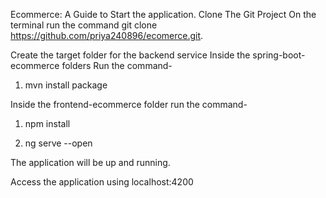 Ecommerce: A Guide to Start the application.
Clone The Git Project
On the terminal run the command git clone https://github.com/priya240896/ecomerce.git.

Create the target folder for the backend service
Inside the spring-boot-ecommerce folders Run the command-

1) mvn install package

Inside the frontend-ecommerce folder run the command-

1) npm install

2) ng serve --open

The application will be up and running.

Access the application using localhost:4200
